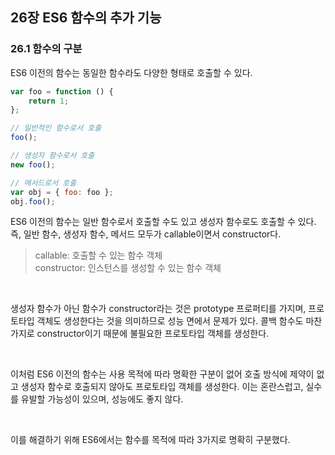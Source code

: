 ## 26장 ES6 함수의 추가 기능

### 26.1 함수의 구분

ES6 이전의 함수는 동일한 함수라도 다양한 형태로 호출할 수 있다. 

```javascript
var foo = function () {
	return 1;
};

// 일반적인 함수로서 호출
foo();

// 생성자 함수로서 호출
new foo();

// 메서드로서 호출
var obj = { foo: foo };
obj.foo();
```

ES6 이전의 함수는 일반 함수로서 호출할 수도 있고 생성자 함수로도 호출할 수 있다. 즉, 일반 함수, 생성자 함수, 메서드 모두가 callable이면서 constructor다.

> callable: 호출할 수 있는 함수 객체<br>
constructor: 인스턴스를 생성할 수 있는 함수 객체

<br>

생성자 함수가 아닌 함수가 constructor라는 것은 prototype 프로퍼티를 가지며, 프로토타입 객체도 생성한다는 것을 의미하므로 성능 면에서 문제가 있다. 콜백 함수도 마찬가지로 constructor이기 때문에 불필요한 프로토타입 객체를 생성한다.

<br>

이처럼 ES6 이전의 함수는 사용 목적에 따라 명확한 구분이 없어 호출 방식에 제약이 없고 생성자 함수로 호출되지 않아도 프로토타입 객체를 생성한다. 이는 혼란스럽고, 실수를 유발할 가능성이 있으며, 성능에도 좋지 않다.

<br>

이를 해결하기 위해 ES6에서는 함수를 목적에 따라 3가지로 명확히 구분했다.